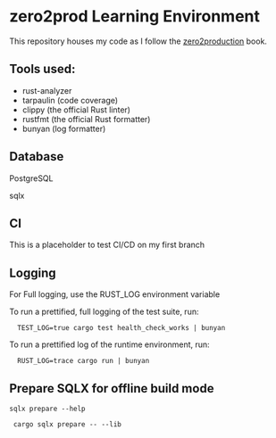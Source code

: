 # zero2prod Learning Environment
This repository houses my code as I follow the [zero2production](https://www.zero2prod.com/) book.

## Tools used:

- rust-analyzer
- tarpaulin (code coverage)
- clippy (the official Rust linter)
- rustfmt (the official Rust formatter)
- bunyan (log formatter)
## Database
PostgreSQL

sqlx

## CI 
This is a placeholder to test CI/CD on my first branch

## Logging
For Full logging, use the RUST_LOG environment variable

To run a prettified, full logging of the test suite, run:
```
  TEST_LOG=true cargo test health_check_works | bunyan
```

To run a prettified log of the runtime environment, run:
```
  RUST_LOG=trace cargo run | bunyan
```

## Prepare SQLX for offline build mode

`sqlx prepare --help`

` cargo sqlx prepare -- --lib`